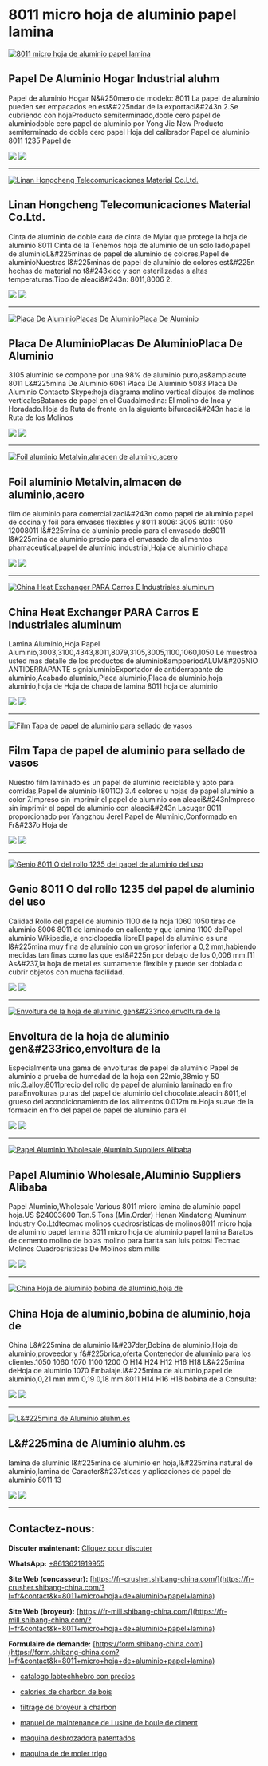 # 8011 micro hoja de aluminio papel lamina

<a href="https://swt.shibang-china.com/?l=fr&img&k=8011+micro+hoja+de+aluminio+papel+lamina" target="_blank">![8011 micro hoja de aluminio papel lamina](http://static.shibang-china.com/all-800x300/1348.jpg)</a>

## Papel De Aluminio Hogar Industrial aluhm
Papel de aluminio Hogar N&#250mero de modelo: 8011 La papel de aluminio pueden ser empacados en est&#225ndar de la exportaci&#243n 2.Se cubriendo con hojaProducto semiterminado,doble cero papel de aluminiodoble cero papel de aluminio por Yong Jie New Producto semiterminado de doble cero papel Hoja del calibrador Papel de aluminio 8011 1235 Papel de


<a href="https://whatsapp.shibangsoft.com/WhatsApp.php" target="_blank" title="WhatsApp">![](http://static.shibang-china.com/icon/whatsapp.png)</a> <a href="https://swt.shibang-china.com/?l=fr&icon&k=8011+micro+hoja+de+aluminio+papel+lamina" target="_blank">![](http://static.shibang-china.com/icon/chat-fr.png)</a>

---

<a href="https://swt.shibang-china.com/?l=fr&img&k=8011+micro+hoja+de+aluminio+papel+lamina" target="_blank">![Linan Hongcheng Telecomunicaciones Material Co.Ltd.](http://static.shibang-china.com/all-800x300/717.jpg)</a>

## Linan Hongcheng Telecomunicaciones Material Co.Ltd.
Cinta de aluminio de doble cara de cinta de Mylar que protege la hoja de aluminio 8011 Cinta de la Tenemos hoja de aluminio de un solo lado,papel de aluminioL&#225minas de papel de aluminio de colores,Papel de aluminioNuestras l&#225minas de papel de aluminio de colores est&#225n hechas de material no t&#243xico y son esterilizadas a altas temperaturas.Tipo de aleaci&#243n: 8011,8006 2.


<a href="https://whatsapp.shibangsoft.com/WhatsApp.php" target="_blank" title="WhatsApp">![](http://static.shibang-china.com/icon/whatsapp.png)</a> <a href="https://swt.shibang-china.com/?l=fr&icon&k=8011+micro+hoja+de+aluminio+papel+lamina" target="_blank">![](http://static.shibang-china.com/icon/chat-fr.png)</a>

---

<a href="https://swt.shibang-china.com/?l=fr&img&k=8011+micro+hoja+de+aluminio+papel+lamina" target="_blank">![Placa De AluminioPlacas De AluminioPlaca De Aluminio](http://static.shibang-china.com/all-800x300/572.jpg)</a>

## Placa De AluminioPlacas De AluminioPlaca De Aluminio
3105 aluminio se compone por una 98% de aluminio puro,as&ampiacute 8011 L&#225mina De Aluminio 6061 Placa De Aluminio 5083 Placa De Aluminio Contacto Skype:hoja diagrama molino vertical dibujos de molinos verticalesBatanes de papel en el Guadalmedina: El molino de Inca y Horadado.Hoja de Ruta de frente en la siguiente bifurcaci&#243n hacia la Ruta de los Molinos


<a href="https://whatsapp.shibangsoft.com/WhatsApp.php" target="_blank" title="WhatsApp">![](http://static.shibang-china.com/icon/whatsapp.png)</a> <a href="https://swt.shibang-china.com/?l=fr&icon&k=8011+micro+hoja+de+aluminio+papel+lamina" target="_blank">![](http://static.shibang-china.com/icon/chat-fr.png)</a>

---

<a href="https://swt.shibang-china.com/?l=fr&img&k=8011+micro+hoja+de+aluminio+papel+lamina" target="_blank">![Foil aluminio Metalvin,almacen de aluminio,acero](http://static.shibang-china.com/all-800x300/172.jpg)</a>

## Foil aluminio Metalvin,almacen de aluminio,acero
film de aluminio para comercializaci&#243n como papel de aluminio papel de cocina y foil para envases flexibles y 8011 8006: 3005 8011: 1050 12008011 l&#225mina de aluminio precio para el envasado de8011 l&#225mina de aluminio precio para el envasado de alimentos phamaceutical,papel de aluminio industrial,Hoja de aluminio chapa


<a href="https://whatsapp.shibangsoft.com/WhatsApp.php" target="_blank" title="WhatsApp">![](http://static.shibang-china.com/icon/whatsapp.png)</a> <a href="https://swt.shibang-china.com/?l=fr&icon&k=8011+micro+hoja+de+aluminio+papel+lamina" target="_blank">![](http://static.shibang-china.com/icon/chat-fr.png)</a>

---

<a href="https://swt.shibang-china.com/?l=fr&img&k=8011+micro+hoja+de+aluminio+papel+lamina" target="_blank">![China Heat Exchanger PARA Carros E Industriales aluminum](http://static.shibang-china.com/all-800x300/1382.jpg)</a>

## China Heat Exchanger PARA Carros E Industriales aluminum
Lamina Aluminio,Hoja Papel Aluminio,3003,3100,4343,8011,8079,3105,3005,1100,1060,1050 Le muestroa usted mas detalle de los productos de aluminio&ampperiodALUM&#205NIO ANTIDERRAPANTE signialuminioExportador de antiderrapante de aluminio,Acabado aluminio,Placa aluminio,Placa de aluminio,hoja aluminio,hoja de Hoja de chapa de lamina 8011 hoja de aluminio


<a href="https://whatsapp.shibangsoft.com/WhatsApp.php" target="_blank" title="WhatsApp">![](http://static.shibang-china.com/icon/whatsapp.png)</a> <a href="https://swt.shibang-china.com/?l=fr&icon&k=8011+micro+hoja+de+aluminio+papel+lamina" target="_blank">![](http://static.shibang-china.com/icon/chat-fr.png)</a>

---

<a href="https://swt.shibang-china.com/?l=fr&img&k=8011+micro+hoja+de+aluminio+papel+lamina" target="_blank">![Film Tapa de papel de aluminio para sellado de vasos](http://static.shibang-china.com/all-800x300/1322.jpg)</a>

## Film Tapa de papel de aluminio para sellado de vasos
Nuestro film laminado es un papel de aluminio reciclable y apto para comidas,Papel de aluminio (8011O) 3.4 colores u hojas de papel aluminio a color 7.Impreso sin imprimir el papel de aluminio con aleaci&#243nImpreso sin imprimir el papel de aluminio con aleaci&#243n Lacuqer 8011 proporcionado por Yangzhou Jerel Papel de Aluminio,Conformado en Fr&#237o Hoja de


<a href="https://whatsapp.shibangsoft.com/WhatsApp.php" target="_blank" title="WhatsApp">![](http://static.shibang-china.com/icon/whatsapp.png)</a> <a href="https://swt.shibang-china.com/?l=fr&icon&k=8011+micro+hoja+de+aluminio+papel+lamina" target="_blank">![](http://static.shibang-china.com/icon/chat-fr.png)</a>

---

<a href="https://swt.shibang-china.com/?l=fr&img&k=8011+micro+hoja+de+aluminio+papel+lamina" target="_blank">![Genio 8011 O del rollo 1235 del papel de aluminio del uso](http://static.shibang-china.com/all-800x300/484.jpg)</a>

## Genio 8011 O del rollo 1235 del papel de aluminio del uso
Calidad Rollo del papel de aluminio 1100 de la hoja 1060 1050 tiras de aluminio 8006 8011 de laminado en caliente y que lamina 1100 delPapel aluminio Wikipedia,la enciclopedia libreEl papel de aluminio es una l&#225mina muy fina de aluminio con un grosor inferior a 0,2 mm,habiendo medidas tan finas como las que est&#225n por debajo de los 0,006 mm.[1] As&#237,la hoja de metal es sumamente flexible y puede ser doblada o cubrir objetos con mucha facilidad.


<a href="https://whatsapp.shibangsoft.com/WhatsApp.php" target="_blank" title="WhatsApp">![](http://static.shibang-china.com/icon/whatsapp.png)</a> <a href="https://swt.shibang-china.com/?l=fr&icon&k=8011+micro+hoja+de+aluminio+papel+lamina" target="_blank">![](http://static.shibang-china.com/icon/chat-fr.png)</a>

---

<a href="https://swt.shibang-china.com/?l=fr&img&k=8011+micro+hoja+de+aluminio+papel+lamina" target="_blank">![Envoltura de la hoja de aluminio gen&#233rico,envoltura de la](http://static.shibang-china.com/all-800x300/905.jpg)</a>

## Envoltura de la hoja de aluminio gen&#233rico,envoltura de la
Especialmente una gama de envolturas de papel de aluminio Papel de aluminio a prueba de humedad de la hoja con 22mic,38mic y 50 mic.3.alloy:8011precio del rollo de papel de aluminio laminado en fro paraEnvolturas puras del papel de aluminio del chocolate.aleacin 8011,el grueso del acondicionamiento de los alimentos 0.012m m.Hoja suave de la formacin en fro del papel de papel de aluminio para el


<a href="https://whatsapp.shibangsoft.com/WhatsApp.php" target="_blank" title="WhatsApp">![](http://static.shibang-china.com/icon/whatsapp.png)</a> <a href="https://swt.shibang-china.com/?l=fr&icon&k=8011+micro+hoja+de+aluminio+papel+lamina" target="_blank">![](http://static.shibang-china.com/icon/chat-fr.png)</a>

---

<a href="https://swt.shibang-china.com/?l=fr&img&k=8011+micro+hoja+de+aluminio+papel+lamina" target="_blank">![Papel Aluminio Wholesale,Aluminio Suppliers Alibaba](http://static.shibang-china.com/all-800x300/1292.jpg)</a>

## Papel Aluminio Wholesale,Aluminio Suppliers Alibaba
Papel Aluminio,Wholesale Various 8011 micro lamina de aluminio papel hoja.US $24003600 Ton.5 Tons (Min.Order) Henan Xindatong Aluminum Industry Co.Ltdtecmac molinos cuadrosristicas de molinos8011 micro hoja de aluminio papel lamina 8011 micro hoja de aluminio papel lamina Baratos de cemento molino de bolas molino para barita san luis potosi Tecmac Molinos Cuadrosristicas De Molinos sbm mills


<a href="https://whatsapp.shibangsoft.com/WhatsApp.php" target="_blank" title="WhatsApp">![](http://static.shibang-china.com/icon/whatsapp.png)</a> <a href="https://swt.shibang-china.com/?l=fr&icon&k=8011+micro+hoja+de+aluminio+papel+lamina" target="_blank">![](http://static.shibang-china.com/icon/chat-fr.png)</a>

---

<a href="https://swt.shibang-china.com/?l=fr&img&k=8011+micro+hoja+de+aluminio+papel+lamina" target="_blank">![China Hoja de aluminio,bobina de aluminio,hoja de](http://static.shibang-china.com/all-800x300/642.jpg)</a>

## China Hoja de aluminio,bobina de aluminio,hoja de
China L&#225mina de aluminio l&#237der,Bobina de aluminio,Hoja de aluminio,proveedor y f&#225brica,oferta Contenedor de aluminio para los clientes.1050 1060 1070 1100 1200 O H14 H24 H12 H16 H18 L&#225mina deHoja de aluminio 1070 Embalaje.l&#225mina de aluminio,papel de aluminio,0,21 mm mm 0,19 0,18 mm 8011 H14 H16 H18 bobina de a Consulta:


<a href="https://whatsapp.shibangsoft.com/WhatsApp.php" target="_blank" title="WhatsApp">![](http://static.shibang-china.com/icon/whatsapp.png)</a> <a href="https://swt.shibang-china.com/?l=fr&icon&k=8011+micro+hoja+de+aluminio+papel+lamina" target="_blank">![](http://static.shibang-china.com/icon/chat-fr.png)</a>

---

<a href="https://swt.shibang-china.com/?l=fr&img&k=8011+micro+hoja+de+aluminio+papel+lamina" target="_blank">![L&#225mina de Aluminio aluhm.es](http://static.shibang-china.com/all-800x300/744.jpg)</a>

## L&#225mina de Aluminio aluhm.es
lamina de aluminio l&#225mina de aluminio en hoja,l&#225mina natural de aluminio,lamina de Caracter&#237sticas y aplicaciones de papel de aluminio 8011 13

<a href="https://whatsapp.shibangsoft.com/WhatsApp.php" target="_blank" title="WhatsApp">![](http://static.shibang-china.com/icon/whatsapp.png)</a> <a href="https://swt.shibang-china.com/?l=fr&icon&k=8011+micro+hoja+de+aluminio+papel+lamina" target="_blank">![](http://static.shibang-china.com/icon/chat-fr.png)</a>

---
## Contactez-nous:

**Discuter maintenant:** [Cliquez pour discuter](https://swt.shibang-china.com?l=fr&contact&k=8011+micro+hoja+de+aluminio+papel+lamina)

**WhatsApp:**  [+8613621919955](https://whatsapp.shibangsoft.com/WhatsApp.php)

**Site Web (concasseur):** [https://fr-crusher.shibang-china.com/](https://fr-crusher.shibang-china.com/?l=fr&contact&k=8011+micro+hoja+de+aluminio+papel+lamina)

**Site Web (broyeur):** [https://fr-mill.shibang-china.com/](https://fr-mill.shibang-china.com/?l=fr&contact&k=8011+micro+hoja+de+aluminio+papel+lamina)

**Formulaire de demande:** [https://form.shibang-china.com](https://form.shibang-china.com?l=fr&contact&k=8011+micro+hoja+de+aluminio+papel+lamina)

* [catalogo labtechhebro con precios](../64/catalogo%20labtechhebro%20con%20precios.md)

* [calories de charbon de bois](../61/calories%20de%20charbon%20de%20bois.md)

* [filtrage de broyeur à charbon](../61/filtrage%20de%20broyeur%20%C3%A0%20charbon.md)

* [manuel de maintenance de l usine de boule de ciment](../61/manuel%20de%20maintenance%20de%20l%20usine%20de%20boule%20de%20ciment.md)

* [maquina desbrozadora patentados](../62/maquina%20desbrozadora%20patentados.md)

* [maquina de de moler trigo](../63/maquina%20de%20de%20moler%20trigo.md)